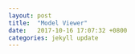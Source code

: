 ```yaml
---
layout: post
title:  "Model Viewer"
date:   2017-10-16 17:07:32 +0800
categories: jekyll update
---
```


<script src="https://embed.github.com/view/3d/hansonrobotics/Anthropomorphic-Robot-Hand/master/stl/200mm_TIMING_BELT-1.STL?height=100&width=100"></script>
<script src="https://embed.github.com/view/3d/hansonrobotics/Anthropomorphic-Robot-Hand/master/stl/200mm_TIMING_BELT-2.STL?height=100&width=100"></script>
<script src="https://embed.github.com/view/3d/hansonrobotics/Anthropomorphic-Robot-Hand/master/stl/200mm_TIMING_BELT-3.STL?height=100&width=100"></script>
<script src="https://embed.github.com/view/3d/hansonrobotics/Anthropomorphic-Robot-Hand/master/stl/21T5_15-2_rw-1.STL?height=100&width=100"></script>
<script src="https://embed.github.com/view/3d/hansonrobotics/Anthropomorphic-Robot-Hand/master/stl/21T5_30-2_rw_Shoulder-1.STL?height=100&width=100"></script>
